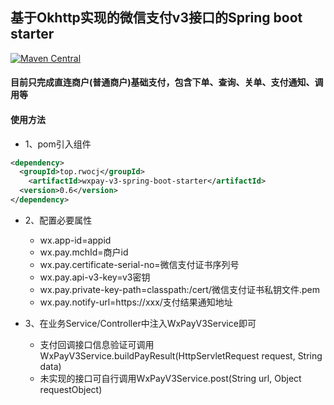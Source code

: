 ## 基于Okhttp实现的微信支付v3接口的Spring boot starter

[![Maven Central](https://maven-badges.herokuapp.com/maven-central/top.rwocj/wxpay-v3-spring-boot-starter/badge.svg)](https://maven-badges.herokuapp.com/maven-central/top.rwocj/wxpay-v3-spring-boot-starter)

#### 目前只完成直连商户(普通商户)基础支付，包含下单、查询、关单、支付通知、调用等

#### 使用方法

* 1、pom引入组件
```xml
<dependency>
  <groupId>top.rwocj</groupId>
    <artifactId>wxpay-v3-spring-boot-starter</artifactId>
  <version>0.6</version>
</dependency>
```
* 2、配置必要属性
    * wx.app-id=appid
    * wx.pay.mchId=商户id
    * wx.pay.certificate-serial-no=微信支付证书序列号
    * wx.pay.api-v3-key=v3密钥
    * wx.pay.private-key-path=classpath:/cert/微信支付证书私钥文件.pem
    * wx.pay.notify-url=https://xxx/支付结果通知地址

* 3、在业务Service/Controller中注入WxPayV3Service即可
  * 支付回调接口信息验证可调用WxPayV3Service.buildPayResult(HttpServletRequest request, String data)
  * 未实现的接口可自行调用WxPayV3Service.post(String url, Object requestObject)
